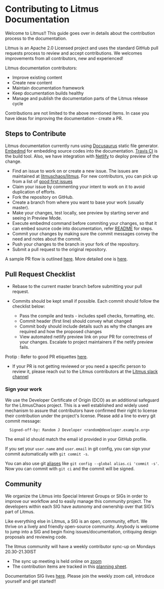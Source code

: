 # Contributing to Litmus Documentation

Welcome to Litmus!! This guide goes over in details about the contribution process to the documentation.

Litmus is an Apache 2.0 Licensed project and uses the standard GitHub pull requests process to review and accept contributions. We welcomes improvements from all contributors, new and experienced!

Litmus documentation contributors:

* Improve existing content
* Create new content
* Maintain documentation framework
* Keep documentation builds healthy
* Manage and publish the documentation parts of the Litmus release cycle

Contributions are not limited to the above mentioned items. In case you have ideas for improving the documentation - create a PR.


## Steps to Contribute
Litmus documentation currently runs using [Docusaurus](https://docusaurus.io/) static file generator. [Embedmd](https://github.com/campoy/embedmd/) for embedding source codes into the documentation. [Travis CI](https://travis-ci.org/) is the build tool. Also, we have integration with [Netlify](https://www.netlify.com/) to deploy preview of the change.

* Find an issue to work on or create a new issue. The issues are maintained at [litmuschaos/litmus](https://github.com/litmuschaos/litmus/issues). For new contributors, you can pick up from a list of [good first issues](https://github.com/litmuschaos/litmus/issues?q=is%3Aissue+is%3Aopen+label%3Aarea%2Flitmus-docs+label%3A%22good+first+issue%22+)
* Claim your issue by commenting your intent to work on it to avoid duplication of efforts.
* Fork the repository on GitHub.
* Create a branch from where you want to base your work (usually master).
* Make your changes, test locally, see preview by starting server and seeing in Preview Mode.
* Execute embedmd command before commiting your changes, so that it can embed source code into documentation, refer [README](/README.md) for steps.
* Commit your changes by making sure the commit messages convey the need and notes about the commit.
* Push your changes to the branch in your fork of the repository.
* Submit a pull request to the original repository.

A sample PR flow is outlined [here](https://guides.github.com/introduction/flow/). More detailed one is [here](https://gist.github.com/Chaser324/ce0505fbed06b947d962).

## Pull Request Checklist

* Rebase to the current master branch before submitting your pull request.

* Commits should be kept small if possible. Each commit should follow the checklist below:


  - Pass the compile and tests - includes spell checks, formatting, etc.
  - Commit header (first line) should convey what changed
  - Commit body should include details such as why the changes are required and how the proposed changes
  - View automated netlify preview link on your PR for correctness of your changes. Escalate to project maintainers if the netify preview fails.

Protip : Refer to good PR etiquettes [here](https://gist.github.com/mikepea/863f63d6e37281e329f8).
 
* If your PR is not getting reviewed or you need a specific person to review it, please reach out to the Litmus contributors at the [Litmus slack channel](https://app.slack.com/client/T09NY5SBT/CNXNB0ZTN)

### Sign your work

We use the Developer Certificate of Origin (DCO) as an additional safeguard for the LitmusChaos project. This is a well established and widely used mechanism to assure that contributors have confirmed their right to license their contribution under the project's license. Please add a line to every git commit message:

```
  Signed-off-by: Random J Developer <random@developer.example.org>
```

The email id should match the email id provided in your GitHub profile. 

If you set your `user.name` and `user.email` in git config, you can sign your commit automatically with `git commit -s`. 

You can also use git [aliases](https://git-scm.com/book/tr/v2/Git-Basics-Git-Aliases) like `git config --global alias.ci 'commit -s'`. Now you can commit with `git ci` and the commit will be signed.

## Community

We organize the Litmus into Special Interest Groups or SIGs in order to improve our workflow and to easily manage this community project. The developers within each SIG have autonomy and ownership over that SIG’s part of Litmus.

Like everything else in Litmus, a SIG is an open, community, effort. We thrive on a lively and friendly open-source community. Anybody is welcome to jump into a SIG and begin fixing issues/documentation, critiquing design proposals and reviewing code.

The litmus community will have a weekly contributor sync-up on Mondays 20.30-21.30IST 
- The sync up meeting is held online on [zoom](https://zoom.us/j/91358162694)
- The contribution items are tracked in this [planning sheet](https://docs.google.com/document/d/1Z9DrnA8W_IM2HnVOWU1dtVrVB9MyWj8VP43YS_A_wFs).

Documentation SIG lives [here](https://github.com/litmuschaos/litmus/wiki/Special-Interest-Groups#sig-documentation). Please join the weekly zoom call, introduce yourself and get started!!
